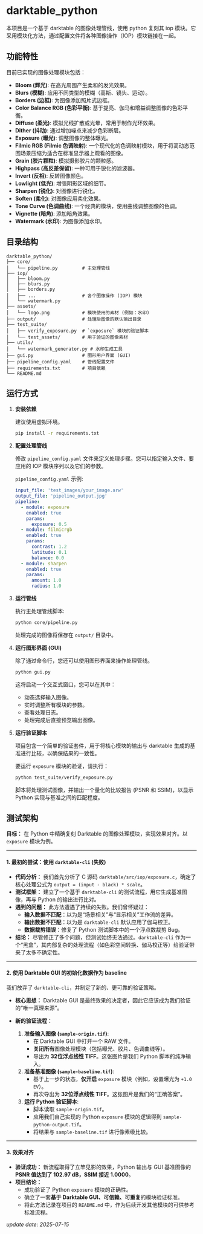 # darktable_python 

本项目是一个基于 darktable 的图像处理管线，使用 python 复刻其 iop 模块。它采用模块化方法，通过配置文件将各种图像操作（IOP）模块链接在一起。

## 功能特性

目前已实现的图像处理模块包括：

-   **Bloom (辉光)**: 在高光周围产生柔和的发光效果。
-   **Blurs (模糊)**: 应用不同类型的模糊（高斯、镜头、运动）。
-   **Borders (边框)**: 为图像添加照片式边框。
-   **Color Balance RGB (色彩平衡)**: 基于提亮、伽马和增益调整图像的色彩平衡。
-   **Diffuse (柔光)**: 模拟光线扩散或光晕，常用于制作光环效果。
-   **Dither (抖动)**: 通过增加噪点来减少色彩断层。
-   **Exposure (曝光)**: 调整图像的整体曝光。
-   **Filmic RGB (Filmic 色调映射)**: 一个现代化的色调映射模块，用于将高动态范围场景压缩为适合在标准显示器上观看的图像。
-   **Grain (胶片颗粒)**: 模拟摄影胶片的颗粒感。
-   **Highpass (高反差保留)**: 一种可用于锐化的滤波器。
-   **Invert (反相)**: 反转图像颜色。
-   **Lowlight (低光)**: 增强阴影区域的细节。
-   **Sharpen (锐化)**: 对图像进行锐化。
-   **Soften (柔化)**: 对图像应用柔化效果。
-   **Tone Curve (色调曲线)**: 一个经典的模块，使用曲线调整图像的色调。
-   **Vignette (暗角)**: 添加暗角效果。
-   **Watermark (水印)**: 为图像添加水印。

## 目录结构

```
darktable_python/
├── core/
│   └── pipeline.py         # 主处理管线
├── iop/
│   ├── bloom.py
│   ├── blurs.py
│   ├── borders.py
│   ├── ...                 # 各个图像操作 (IOP) 模块
│   └── watermark.py
├── assets/
│   └── logo.png            # 模块使用的素材 (例如：水印)
├── output/                 # 处理后图像的默认输出目录
├── test_suite/
│   ├── verify_exposure.py  # `exposure` 模块的验证脚本
│   └── test_assets/        # 用于验证的图像素材
├── utils/
│   └── watermark_generator.py # 水印生成工具
├── gui.py                  # 图形用户界面 (GUI)
├── pipeline_config.yaml    # 管线配置文件
├── requirements.txt        # 项目依赖
└── README.md
```

## 运行方式

1.  **安装依赖**

    建议使用虚拟环境。

    ```bash
    pip install -r requirements.txt
    ```

2.  **配置处理管线**

    修改 `pipeline_config.yaml` 文件来定义处理步骤。您可以指定输入文件、要应用的 IOP 模块序列以及它们的参数。

    `pipeline_config.yaml` 示例:
    ```yaml
    input_file: 'test_images/your_image.arw'
    output_file: 'pipeline_output.jpg'
    pipeline:
      - module: exposure
        enabled: true
        params:
          exposure: 0.5
      - module: filmicrgb
        enabled: true
        params:
          contrast: 1.2
          latitude: 0.1
          balance: 0.0
      - module: sharpen
        enabled: true
        params:
          amount: 1.0
          radius: 1.0
    ```

3.  **运行管线**

    执行主处理管线脚本:
    ```bash
    python core/pipeline.py
    ```
    处理完成的图像将保存在 `output/` 目录中。

4.  **运行图形界面 (GUI)**

    除了通过命令行，您还可以使用图形界面来操作处理管线。

    ```bash
    python gui.py
    ```
    这将启动一个交互式窗口，您可以在其中：
    -   动态选择输入图像。
    -   实时调整所有模块的参数。
    -   查看处理日志。
    -   处理完成后直接预览输出图像。

5.  **运行验证脚本**

    项目包含一个简单的验证套件，用于将核心模块的输出与 darktable 生成的基准进行比较，以确保结果的一致性。

    要运行 `exposure` 模块的验证，请执行：
    ```bash
    python test_suite/verify_exposure.py
    ```
    脚本将处理测试图像，并输出一个量化的比较报告 (PSNR 和 SSIM)，以显示 Python 实现与基准之间的匹配程度。

## 测试架构

**目标：** 在 Python 中精确复刻 Darktable 的图像处理模块，实现效果对齐。以 `exposure` 模块为例。

---

#### 1. 最初的尝试：使用 `darktable-cli` (失败)

- **代码分析：** 我们首先分析了 C 源码 `darktable/src/iop/exposure.c`，确定了核心处理公式为 `output = (input - black) * scale`。
- **测试框架：** 建立了一个基于 `darktable-cli` 的测试流程，用它生成基准图像，再与 Python 的输出进行比对。
- **遇到的问题：** 此方法遭遇了持续的失败。我们曾怀疑过：
    - **输入数据不匹配**：以为是“场景相关”与“显示相关”工作流的差异。
    - **输出数据不匹配**：以为是 `darktable-cli` 默认应用了伽马校正。
    - **数据裁剪错误**：修复了 Python 测试脚本中的一个浮点数裁剪 Bug。
- **结论：** 尽管修正了多个问题，但测试始终无法通过。`darktable-cli` 作为一个“黑盒”，其内部复杂的处理流程（如色彩空间转换、伽马校正等）给验证带来了太多不确定性。

---

#### 2. 使用 Darktable GUI 的初始化数据作为 baseline

我们放弃了 `darktable-cli`，并制定了新的、更可靠的验证策略。

- **核心思想：** Darktable GUI 是最终效果的决定者，因此它应该成为我们验证的“唯一真理来源”。

- **新的验证流程：**
    1.  **准备输入图像 (`sample-origin.tif`)**:
        - 在 Darktable GUI 中打开一个 RAW 文件。
        - **关闭所有**图像处理模块（包括曝光、胶片、色调曲线等）。
        - 导出为 **32位浮点线性 TIFF**。这张图片是我们 Python 脚本的纯净输入。
    2.  **准备基准图像 (`sample-baseline.tif`)**:
        - 基于上一步的状态，**仅开启** `exposure` 模块（例如，设置曝光为 `+1.0 EV`）。
        - 再次导出为 **32位浮点线性 TIFF**。这张图片是我们的“正确答案”。
    3.  **运行 Python 验证脚本**:
        - 脚本读取 `sample-origin.tif`。
        - 应用我们自己实现的 Python `exposure` 模块的逻辑得到 `sample-python-output.tif`。
        - 将结果与 `sample-baseline.tif` 进行像素级比较。

---

#### 3. 效果对齐

- **验证成功：** 新流程取得了立竿见影的效果，Python 输出与 GUI 基准图像的 **PSNR 值达到了 102.97 dB，SSIM 接近 1.0000**。
- **项目结论：**
    - 成功验证了 Python `exposure` 模块的正确性。
    - 确立了一套**基于 Darktable GUI、可信赖、可重复**的模块验证标准。
    - 将此方法记录在项目的 `README.md` 中，作为后续开发其他模块的可供参考标准流程。

_update date: 2025-07-15_
